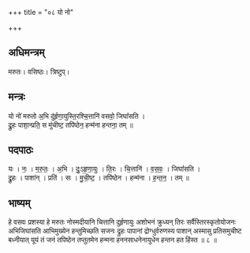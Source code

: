 +++
title = "०८ यो नो"

+++
## अधिमन्त्रम्
मरुतः। वसिष्ठः। त्रिष्टुप्।

## मन्त्रः
यो नो॑ मरुतो अ॒भि दु॑र्हृणा॒युस्ति॒रश्चि॒त्तानि॑ वसवो॒ जिघां॑सति ।  
द्रु॒हः पाशा॒न्प्रति॒ स मु॑चीष्ट॒ तपि॑ष्ठेन॒ हन्म॑ना हन्तना॒ तम् ॥

## पदपाठः
यः । नः॒ । म॒रु॒तः॒ । अ॒भि । दुः॒ऽहृ॒णा॒युः । ति॒रः । चि॒त्तानि॑ । व॒स॒वः॒ । जिघां॑सति ।  
द्रु॒हः । पाशा॑न् । प्रति॑ । सः । मु॒ची॒ष्ट॒ । तपि॑ष्ठेन । हन्म॑ना । ह॒न्त॒न॒ । तम् ॥

## भाष्यम्
हे वसवः प्रशस्या हे मरुतः नोस्मदीयानि चित्तानि दुर्हृणायुः अशोभनं क्रुध्यन् तिरः सर्वैस्तिरस्कृतोयोजनः अभिजिघांसति आभिमुख्येन हन्तुमिच्छति सजनः द्रुहः पापानां द्रोग्धुर्वरुणस्य पाशान् अस्मासु प्रतिसमुचीष्ट बध्नीयात् यूयं तं जनं तपिष्ठेन तप्तुतमेन हन्मना हननसाधनेनायुधेन हन्तन हत हिंस्त ॥ ८ ॥